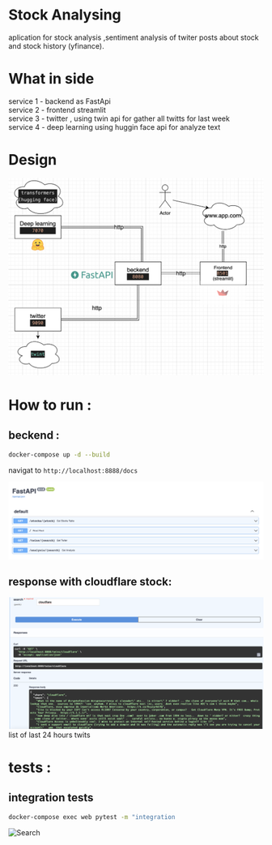 # Stock Analysing
aplication for stock analysis ,sentiment analysis of twiter posts about stock and stock history (yfinance).
# What in side
service 1 - backend as FastApi  
service 2 - frontend streamlit  
service 3 - twitter , using twin api for gather all twitts for last week  
service 4 - deep learning using huggin face api for analyze text
# Design 
![Alt text](pictures/stockAnalysis.png?raw=true "Design")

# How to run :
## beckend :
```bash
docker-compose up -d --build  
```
navigat to ```http://localhost:8888/docs```

![Alt text](pictures/backend.png?raw=true "FastApi")

## response with cloudflare stock:
![Alt text](pictures/search.png?raw=true "Search")
list of last 24 hours twits
# tests :
## integration tests
```bash
docker-compose exec web pytest -m "integration  
```
![](pictures/appVideo.gif "Search")
